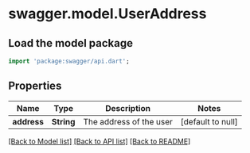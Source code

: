 # swagger.model.UserAddress

## Load the model package
```dart
import 'package:swagger/api.dart';
```

## Properties
Name | Type | Description | Notes
------------ | ------------- | ------------- | -------------
**address** | **String** | The address of the user | [default to null]

[[Back to Model list]](../README.md#documentation-for-models) [[Back to API list]](../README.md#documentation-for-api-endpoints) [[Back to README]](../README.md)

